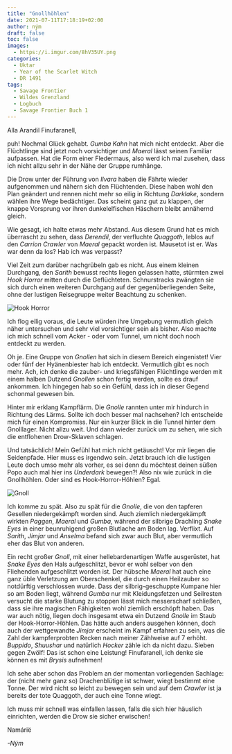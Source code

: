 ```yaml
---
title: "Gnollhöhlen"
date: 2021-07-11T17:18:19+02:00
author: ným
draft: false
toc: false
images:
  - https://i.imgur.com/8hV35UY.png
categories:
  - Uktar
  - Year of the Scarlet Witch
  - DR 1491
tags: 
  - Savage Frontier
  - Wildes Grenzland
  - Logbuch
  - Savage Frontier Buch 1
---
```


Alla Arandil Finufaranell,

puh! Nochmal Glück gehabt. _Gumba Kahn_ hat mich nicht entdeckt. Aber die Flüchtlinge sind jetzt noch vorsichtiger und _Maeral_ lässt seinen Familiar aufpassen. Hat die Form einer Fledermaus, also werd ich mal zusehen, dass ich nicht allzu sehr in der Nähe der Gruppe rumhänge.

Die Drow unter der Führung von _Ilvara_ haben die Fährte wieder aufgenommen und nähern sich den Flüchtenden. Diese haben wohl den Plan geändert und rennen nicht mehr so eilig in Richtung _Darklake_, sondern wählen ihre Wege bedächtiger. Das scheint ganz gut zu klappen, der knappe Vorsprung vor ihren dunkelelfischen Häschern bleibt annähernd gleich.

Wie gesagt, ich halte etwas mehr Abstand. Aus diesem Grund hat es mich überrascht zu sehen, dass _Derendil_, der verfluchte _Quaggoth_, leblos auf den _Carrion Crawler_ von _Maeral_ gepackt worden ist. Mausetot ist er. Was war denn da los? Hab ich was verpasst?

Viel Zeit zum darüber nachgrübeln gab es nicht. Aus einem kleinen Durchgang, den _Sarith_ bewusst rechts liegen gelassen hatte, stürmten zwei _Hook Horror_ mitten durch die Geflüchteten. Schnurstracks zwängten sie sich durch einen weiteren Durchgang auf der gegenüberliegenden Seite, ohne der lustigen Reisegruppe weiter Beachtung zu schenken. 

![Hook Horror](https://i.imgur.com/HOaAZLh.png)

Ich flog eilig voraus, die Leute würden ihre Umgebung vermutlich gleich näher untersuchen und sehr viel vorsichtiger sein als bisher. Also machte ich mich schnell vom Acker - oder vom Tunnel, um nicht doch noch entdeckt zu werden.

Oh je. Eine Gruppe von _Gnollen_ hat sich in diesem Bereich eingenistet! Vier oder fünf der Hyänenbiester hab ich entdeckt. Vermutlich gibt es noch mehr. Ach, ich denke die zauber- und kriegsfähigen Flüchtlinge werden mit einem halben Dutzend _Gnollen_ schon fertig werden, sollte es drauf ankommen. Ich hingegen hab so ein Gefühl, dass ich in dieser Gegend schonmal gewesen bin.

Hinter mir erklang Kampflärm. Die _Gnolle_ rannten unter mir hindurch in Richtung des Lärms. Sollte ich doch besser mal nachsehen? Ich entscheide mich für einen Kompromiss. Nur ein kurzer Blick in die Tunnel hinter dem Gnolllager. Nicht allzu weit. Und dann wieder zurück um zu sehen, wie sich die entflohenen Drow-Sklaven schlagen.

Und tatsächlich! Mein Gefühl hat mich nicht getäuscht! Vor mir liegen die Seidenpfade. Hier muss es irgendwo sein. Jetzt brauch ich die lustigen Leute doch umso mehr als vorher, es sei denn du möchtest deinen süßen Popo auch mal hier ins _Underdark_ bewegen?! Also nix wie zurück in die Gnollhöhlen. Oder sind es Hook-Horror-Höhlen? Egal.

![Gnoll](https://i.imgur.com/JkopPiC.png)

Ich komme zu spät. Also zu spät für die _Gnolle_, die von den tapferen Gesellen niedergekämpft worden sind. Auch ziemlich niedergekämpft wirkten _Paggen_, _Maeral_ und _Gumba_, während der silbrige Drachling _Snake Eyes_ in einer beunruhigend großen Blutlache am Boden lag. Verflixt. Auf _Sarith_, _Jimjar_ und _Anselma_ befand sich zwar auch Blut, aber vermutlich eher das Blut von anderen.

Ein recht großer _Gnoll_, mit einer hellebardenartigen Waffe ausgerüstet, hat _Snake Eyes_ den Hals aufgeschlitzt, bevor er wohl selber von den Fliehenden aufgeschlitzt worden ist. Der hübsche _Maeral_ hat auch eine ganz üble Verletzung am Oberschenkel, die durch einen Heilzauber so notdürftig verschlossen wurde. Dass der silbrig-geschuppte Kumpane hier so am Boden liegt, während _Gumba_ nur mit Kleidungsfetzen und Seilresten versucht die starke Blutung zu stoppen lässt mich messerscharf schließen, dass sie ihre magischen Fähigkeiten wohl ziemlich erschöpft haben. Das war auch nötig, liegen doch insgesamt etwa ein Dutzend _Gnolle_ im Staub der Hook-Horror-Höhlen. Das hätte auch anders ausgehen können, doch auch der wettgewandte _Jimjar_ erscheint im Kampf erfahren zu sein, was die Zahl der kampferprobten Recken nach meiner Zählweise auf 7 erhöht. _Buppido_, _Shuushar_ und natürlich _Hocker_ zähle ich da nicht dazu. Sieben gegen Zwölf! Das ist schon eine Leistung! Finufaranell, ich denke sie können es mit _Brysis_ aufnehmen!

Ich sehe aber schon das Problem an der momentan vorliegenden Sachlage: der (nicht mehr ganz so) Drachenblütige ist schwer, wiegt bestimmt eine Tonne. Der wird nicht so leicht zu bewegen sein und auf dem _Crawler_ ist ja bereits der tote Quaggoth, der auch eine Tonne wiegt.

Ich muss mir schnell was einfallen lassen, falls die sich hier häuslich einrichten, werden die Drow sie sicher erwischen!

Namárië

_-Ným_
